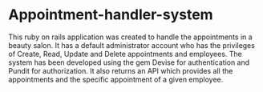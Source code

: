 # Appointment-handler-system
This ruby on rails application was created to handle the appointments in a beauty salon. It has a default administrator account who has the privileges of Create, Read, Update and Delete appointments and employees. The system has been developed using the gem Devise for authentication and Pundit for authorization. It also returns an API which provides all the appointments and the specific appointment of a given employee.
